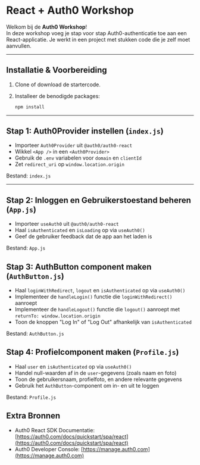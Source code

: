 # React + Auth0 Workshop

Welkom bij de **Auth0 Workshop**!  
In deze workshop voeg je stap voor stap Auth0-authenticatie toe aan een React-applicatie. Je werkt in een project met stukken code die je zelf moet aanvullen.

---

## Installatie & Voorbereiding

1. Clone of download de startercode.
2. Installeer de benodigde packages:

   ```bash
   npm install
   ```
---

## Stap 1: Auth0Provider instellen (`index.js`)

- Importeer `Auth0Provider` uit `@auth0/auth0-react`
- Wikkel `<App />` in een `<Auth0Provider>`
- Gebruik de `.env` variabelen voor `domain` en `clientId`
- Zet `redirect_uri` op `window.location.origin`

Bestand: `index.js`


---

## Stap 2: Inloggen en Gebruikerstoestand beheren (`App.js`)

- Importeer `useAuth0` uit `@auth0/auth0-react`
- Haal `isAuthenticated` en `isLoading` op via `useAuth0()`
- Geef de gebruiker feedback dat de app aan het laden is

Bestand: `App.js`


## Stap 3: AuthButton component maken (`AuthButton.js`)

- Haal `loginWithRedirect`, `logout` en `isAuthenticated` op via `useAuth0()`
- Implementeer de `handleLogin()` functie die `loginWithRedirect()` aanroept
- Implementeer de `handleLogout()` functie die `logout()` aanroept met `returnTo: window.location.origin`
- Toon de knoppen "Log In" of "Log Out" afhankelijk van `isAuthenticated`

Bestand: `AuthButton.js`


## Stap 4: Profielcomponent maken (`Profile.js`)

- Haal `user` en `isAuthenticated` op via `useAuth0()`
- Handel null-waarden af in de `user`-gegevens (zoals naam en foto)
- Toon de gebruikersnaam, profielfoto, en andere relevante gegevens
- Gebruik het `AuthButton`-component om in- en uit te loggen

Bestand: `Profile.js`

## Extra Bronnen

- Auth0 React SDK Documentatie: [https://auth0.com/docs/quickstart/spa/react](https://auth0.com/docs/quickstart/spa/react)
- Auth0 Developer Console: [https://manage.auth0.com](https://manage.auth0.com)
